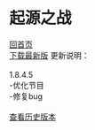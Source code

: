 起源之战
===
[回首页](https://schlibra.github.io/Stars-Studios)
<br>[下载最新版](https://uzer.me/uz-fileviewer/api/file/download?path=%2FJJ1.8.4.5.apk&access_token=3a252572-44d4-44e9-97b5-f4b4d4dc91b2)
更新说明：<br>
<br>1.8.4.5
<br>-优化节目
<br>-修复bug
<br>
<br>[查看历史版本](https://schlibra.github.io/Stars-Studios/building)
